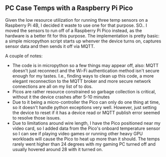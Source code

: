 ## PC Case Temps with a Raspberry Pi Pico 

Given the low resource utilization for running three temp sensors on a Raspberry Pi 4B, I decided it waste to use one for that purpose. SO.. I moved the sensors to run off of a Raspberry Pi Pico instead, as the hardware is a better fit for this purpose. The implementation is pretty basic: a simple micropython script starts up whenver the device turns on, captures sensor data and then sends it off via MQTT. 

A couple of notes:

* The code is in micropython so a few things may appear off, also: MQTT doesn't just reconnect and the Wi-Fi authentication method isn't secure enough for my tastes. I.e., finding ways to clean up this code, a more elegant reconnection to the MQTT broker and more secure network connections are all on my list of to dos. 
* Picos are rather resource constrained so garbage collection is critical, without it the device crashes after 5-10 minutes 
* Due to it being a micro-controller the Pico can only do one thing at time, so it doesn't handle python exceptions very well. However, just setting the device to reset if it has a device read or MQTT publish error seemed to resolve those issues. 
* Due to limitations around wire length, I have the Pico positioned near my video card, so I added data from the Pico's onboard temperature sensor so I can see if playing video games or running other heavy GPU workloads will cause the Pico to heat up more than it should. The temps rarely went higher than 24 degrees with my gaming PC turned off and usually hovered around 28 with it turned on.  
